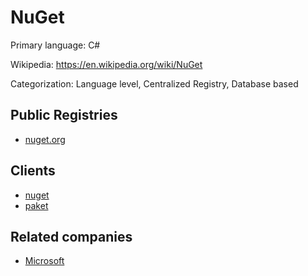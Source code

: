 # NuGet

Primary language: C#

Wikipedia: https://en.wikipedia.org/wiki/NuGet

Categorization: Language level, Centralized Registry, Database based

## Public Registries

- [nuget.org](https://www.nuget.org/)

## Clients

- [nuget](https://github.com/NuGet/NuGet.Client)
- [paket](https://fsprojects.github.io/Paket/)

## Related companies

- [Microsoft](https://www.microsoft.com)
